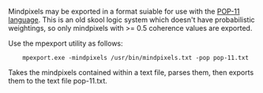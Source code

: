 Mindpixels may be exported in a format suiable for use with the [POP-11 language](http://en.wikipedia.org/wiki/POP-11).  This is an old skool logic system which doesn't have probabilistic weightings, so only mindpixels with >= 0.5 coherence values are exported.

Use the mpexport utility as follows:

```
    mpexport.exe -mindpixels /usr/bin/mindpixels.txt -pop pop-11.txt
```

Takes the mindpixels contained within a text file, parses them, then exports them to the text file pop-11.txt.